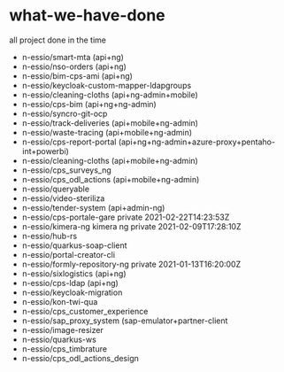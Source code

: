 # what-we-have-done
all project done in the time

- n-essio/smart-mta (api+ng)      
- n-essio/nso-orders   (api+ng)      
- n-essio/bim-cps-ami   (api+ng)   
- n-essio/keycloak-custom-mapper-ldapgroups 
- n-essio/cleaning-cloths (api+ng-admin+mobile)
- n-essio/cps-bim (api+ng+ng-admin)
- n-essio/syncro-git-ocp 
- n-essio/track-deliveries (api+mobile+ng-admin)
- n-essio/waste-tracing  (api+mobile+ng-admin)
- n-essio/cps-report-portal (api+ng+ng-admin+azure-proxy+pentaho-int+powerbi)
- n-essio/cleaning-cloths   (api+mobile+ng-admin)
- n-essio/cps_surveys_ng   
- n-essio/cps_odl_actions (api+mobile+ng-admin)
- n-essio/queryable      
- n-essio/video-steriliza
- n-essio/tender-system    (api+admin-ng)
- n-essio/cps-portale-gare                private 2021-02-22T14:23:53Z
- n-essio/kimera-ng       kimera ng       private 2021-02-09T17:28:10Z
- n-essio/hub-rs  
- n-essio/quarkus-soap-client    
- n-essio/portal-creator-cli      
- n-essio/formly-repository-ng            private 2021-01-13T16:20:00Z
- n-essio/sixlogistics (api+ng)
- n-essio/cps-ldap   (api+ng)
- n-essio/keycloak-migration   
- n-essio/kon-twi-qua    
- n-essio/cps_customer_experience 
- n-essio/sap_proxy_system (sap-emulator+partner-client
- n-essio/image-resizer   
- n-essio/quarkus-ws     
- n-essio/cps_timbrature  
- n-essio/cps_odl_actions_design  
